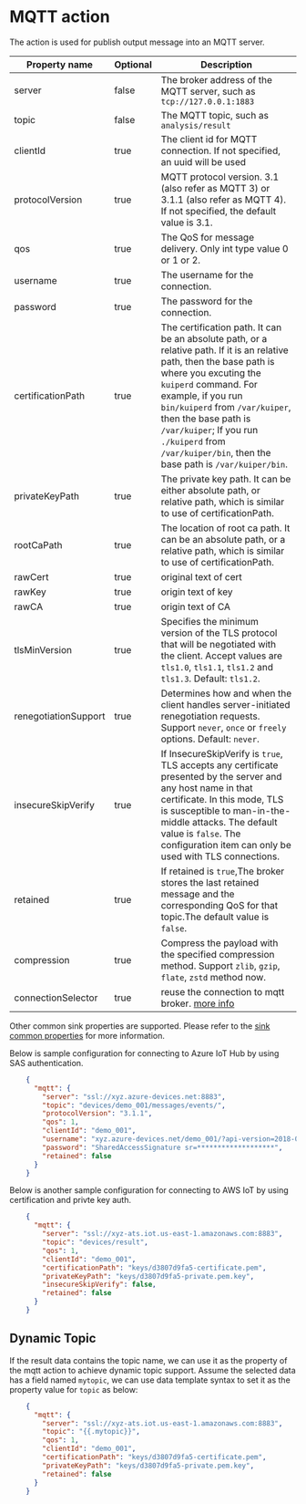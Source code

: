 # MQTT action

The action is used for publish output message into an MQTT server.

| Property name        | Optional | Description                                                                                                                                                                                                                                                                                                                                               |
|----------------------|----------|-----------------------------------------------------------------------------------------------------------------------------------------------------------------------------------------------------------------------------------------------------------------------------------------------------------------------------------------------------------|
| server               | false    | The broker address of the MQTT server, such as `tcp://127.0.0.1:1883`                                                                                                                                                                                                                                                                                     |
| topic                | false    | The MQTT topic, such as `analysis/result`                                                                                                                                                                                                                                                                                                                 |
| clientId             | true     | The client id for MQTT connection. If not specified, an uuid will be used                                                                                                                                                                                                                                                                                 |
| protocolVersion      | true     | MQTT protocol version. 3.1 (also refer as MQTT 3) or 3.1.1 (also refer as MQTT 4).  If not specified, the default value is 3.1.                                                                                                                                                                                                                           |
| qos                  | true     | The QoS for message delivery. Only int type value 0 or 1 or 2.                                                                                                                                                                                                                                                                                            |
| username             | true     | The username for the connection.                                                                                                                                                                                                                                                                                                                          |
| password             | true     | The password for the connection.                                                                                                                                                                                                                                                                                                                          |
| certificationPath    | true     | The certification path. It can be an absolute path, or a relative path. If it is an relative path, then the base path is where you excuting the `kuiperd` command. For example, if you run `bin/kuiperd` from `/var/kuiper`, then the base path is `/var/kuiper`; If you run `./kuiperd` from `/var/kuiper/bin`, then the base path is `/var/kuiper/bin`. |
| privateKeyPath       | true     | The private key path. It can be either absolute path, or relative path, which is similar to use of certificationPath.                                                                                                                                                                                                                                     |
| rootCaPath           | true     | The location of root ca path. It can be an absolute path, or a relative path, which is similar to use of certificationPath.                                                                                                                                                                                                                               |
| rawCert            | true | original text of cert |
| rawKey             | true | origin text of key |
| rawCA              | true | origin text of CA |
| tlsMinVersion        | true     | Specifies the minimum version of the TLS protocol that will be negotiated with the client. Accept values are `tls1.0`, `tls1.1`, `tls1.2` and `tls1.3`. Default: `tls1.2`.                                                                                                                                                                                |
| renegotiationSupport | true     | Determines how and when the client handles server-initiated renegotiation requests. Support `never`, `once` or `freely` options. Default: `never`.                                                                                                                                                                                                        |
| insecureSkipVerify   | true     | If InsecureSkipVerify is `true`, TLS accepts any certificate presented by the server and any host name in that certificate.  In this mode, TLS is susceptible to man-in-the-middle attacks. The default value is `false`. The configuration item can only be used with TLS connections.                                                                   |
| retained             | true     | If retained is `true`,The broker stores the last retained message and the corresponding QoS for that topic.The default value is `false`.                                                                                                                                                                                                                  |
| compression          | true     | Compress the payload with the specified compression method. Support `zlib`, `gzip`, `flate`, `zstd` method now.                                                                                                                                                                                                                                           |
| connectionSelector   | true     | reuse the connection to mqtt broker. [more info](../../sources/builtin/mqtt.md#connectionselector)                                                                                                                                                                                                                                                        |

Other common sink properties are supported. Please refer to the [sink common properties](../overview.md#common-properties) for more information.

Below is sample configuration for connecting to Azure IoT Hub by using SAS authentication.

```json
    {
      "mqtt": {
        "server": "ssl://xyz.azure-devices.net:8883",
        "topic": "devices/demo_001/messages/events/",
        "protocolVersion": "3.1.1",
        "qos": 1,
        "clientId": "demo_001",
        "username": "xyz.azure-devices.net/demo_001/?api-version=2018-06-30",
        "password": "SharedAccessSignature sr=*******************",
        "retained": false
      }
    }
```

Below is another sample configuration for connecting to AWS IoT by using certification and privte key auth.

```json
    {
      "mqtt": {
        "server": "ssl://xyz-ats.iot.us-east-1.amazonaws.com:8883",
        "topic": "devices/result",
        "qos": 1,
        "clientId": "demo_001",
        "certificationPath": "keys/d3807d9fa5-certificate.pem",
        "privateKeyPath": "keys/d3807d9fa5-private.pem.key",
        "insecureSkipVerify": false,
        "retained": false
      }
    }
```

## Dynamic Topic

If the result data contains the topic name, we can use it as the property of the mqtt action to achieve dynamic topic support. Assume the selected data has a field named `mytopic`, we can use data template syntax to set it as the property value for `topic` as below:

```json
    {
      "mqtt": {
        "server": "ssl://xyz-ats.iot.us-east-1.amazonaws.com:8883",
        "topic": "{{.mytopic}}",
        "qos": 1,
        "clientId": "demo_001",
        "certificationPath": "keys/d3807d9fa5-certificate.pem",
        "privateKeyPath": "keys/d3807d9fa5-private.pem.key",
        "retained": false
      }
    }
```
